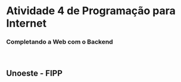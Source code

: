 # Atividade 4 de Programação para Internet
### Completando a Web com o Backend

<br/>

## Unoeste - FIPP